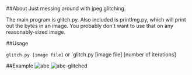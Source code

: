 ##About
Just messing around with jpeg glitching.

The main program is glitch.py. Also included is printImg.py, which will print out the bytes in an image. You probably don't want to use that on any reasonably-sized image.

##Usage

`glitch.py [image file]` or `glitch.py [image file] [number of iterations]

##Example
![abe]
![abe-glitched]

[abe]: https://cloud.githubusercontent.com/assets/609595/10771332/5db1eb6c-7cad-11e5-9dc0-ce0428c51f73.jpg
[abe-glitched]: https://cloud.githubusercontent.com/assets/609595/10771328/5ab2285a-7cad-11e5-90d1-1bc850021086.jpg
